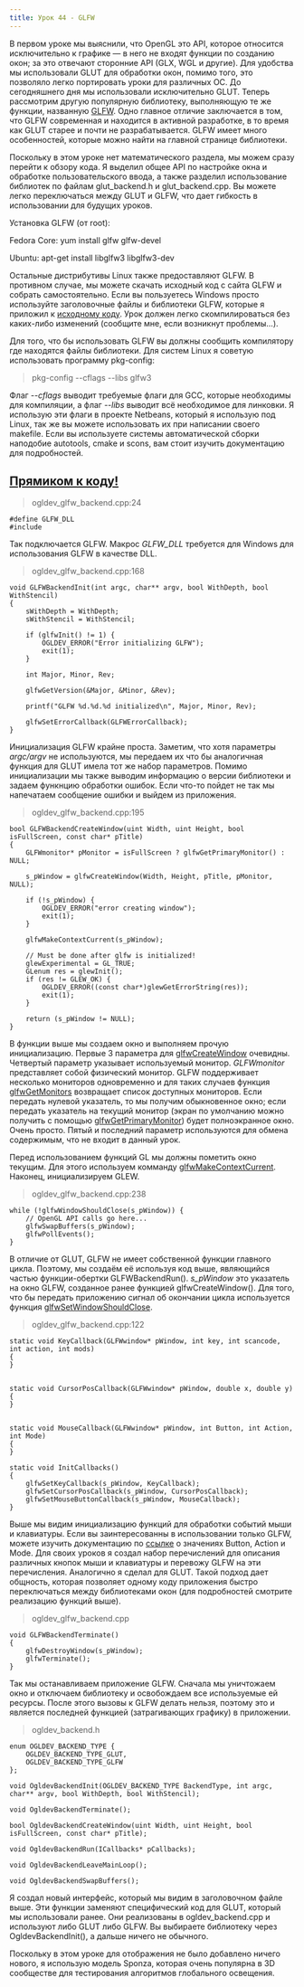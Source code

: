 ```yaml
---
title: Урок 44 - GLFW
---
```


В первом уроке мы выяснили, что OpenGL это API, которое относится исключительно к графике — в него не входят функции по созданию окон; за это отвечают сторонние API (GLX, WGL и другие). Для удобства мы использовали GLUT для обработки окон, помимо того, это позволяло легко портировать уроки для различных ОС. До сегодняшнего дня мы использовали исключительно GLUT. Теперь рассмотрим другую популярную библиотеку, выполняющую те же функции, названную [GLFW](www.glfw.org). Одно главное отличие заключается в том, что GLFW современная и находится в активной разработке, в то время как GLUT старее и почти не разрабатывается. GLFW имеет много особенностей, которые можно найти на главной странице библиотеки.

Поскольку в этом уроке нет математического раздела, мы можем сразу перейти к обзору кода. Я выделил общее API по настройке окна и обработке пользовательского ввода, а также разделил использование библиотек по файлам glut_backend.h и glut_backend.cpp. Вы можете легко переключаться между GLUT и GLFW, что дает гибкость в использовании для будущих уроков.

Установка GLFW (от root):

Fedora Core: yum install glfw glfw-devel

Ubuntu: apt-get install libglfw3 libglfw3-dev

Остальные дистрибутивы Linux также предоставляют GLFW. В противном случае, мы можете скачать исходный код с сайта GLFW и собрать самостоятельно.
Если вы пользуетесь Windows просто используйте заголовочные файлы и библиотеки GLFW, которые я приложил к [исходному коду](http://ogldev.atspace.co.uk/ogldev-source.zip). Урок должен легко скомпилироваться без каких-либо изменений (сообщите мне, если возникнут проблемы...).

Для того, что бы использовать GLFW вы должны сообщить компилятору где находятся файлы библиотеки. Для систем Linux я советую использовать программу pkg-config:

> pkg-config --cflags --libs glfw3

Флаг *--cflags* выводит требуемые флаги для GCC, которые необходимы для компиляции, а флаг *--libs* выводит всё необходимое для линковки. Я использую эти флаги в проекте Netbeans, который я использую под Linux, так же вы можете использовать их при написании своего makefile. Если вы используете системы автоматической сборки наподобие autotools, cmake и scons, вам стоит изучить документацию для подробностей.

## [Прямиком к коду!](https://github.com/triplepointfive/ogldev/tree/master/tutorial44)

> ogldev_glfw_backend.cpp:24

    #define GLFW_DLL
    #include

Так подключается GLFW. Макрос *GLFW_DLL* требуется для Windows для использования GLFW в качестве DLL.

> ogldev_glfw_backend.cpp:168

    void GLFWBackendInit(int argc, char** argv, bool WithDepth, bool WithStencil)
    {
        sWithDepth = WithDepth;
        sWithStencil = WithStencil;

        if (glfwInit() != 1) {
            OGLDEV_ERROR("Error initializing GLFW");
            exit(1);
        }

        int Major, Minor, Rev;

        glfwGetVersion(&Major, &Minor, &Rev);

        printf("GLFW %d.%d.%d initialized\n", Major, Minor, Rev);

        glfwSetErrorCallback(GLFWErrorCallback);
    }

Инициализация GLFW крайне проста. Заметим, что хотя параметры *argc/argv* не используются, мы передаем их что бы аналогичная функция для GLUT имела тот же набор параметров. Помимо инициализации мы также выводим информацию о версии библиотеки и задаем функнцию обработки ошибок. Если что-то пойдет не так мы напечатаем сообщение ошибки и выйдем из приложения.

> ogldev_glfw_backend.cpp:195

    bool GLFWBackendCreateWindow(uint Width, uint Height, bool isFullScreen, const char* pTitle)
    {
        GLFWmonitor* pMonitor = isFullScreen ? glfwGetPrimaryMonitor() : NULL;

        s_pWindow = glfwCreateWindow(Width, Height, pTitle, pMonitor, NULL);

        if (!s_pWindow) {
            OGLDEV_ERROR("error creating window");
            exit(1);
        }

        glfwMakeContextCurrent(s_pWindow);

        // Must be done after glfw is initialized!
        glewExperimental = GL_TRUE;
        GLenum res = glewInit();
        if (res != GLEW_OK) {
            OGLDEV_ERROR((const char*)glewGetErrorString(res));
            exit(1);
        }

        return (s_pWindow != NULL);
    }

В функции выше мы создаем окно и выполняем прочую инициализацию. Первые 3 параметра для  [glfwCreateWindow](http://www.glfw.org/docs/latest/group__window.html#ga5c336fddf2cbb5b92f65f10fb6043344) очевидны. Четвертый параметр указывает используемый монитор. *GLFWmonitor* представляет собой физический монитор. GLFW поддерживает несколько мониторов одновременно и для таких случаев функция [glfwGetMonitors](http://www.glfw.org/docs/latest/group__monitor.html#ga3fba51c8bd36491d4712aa5bd074a537) возвращает список доступных мониторов. Если передать нулевой указатель, то мы получим обыкновенное окно; если передать указатель на текущий монитор (экран по умолчанию можно получить с помощью [glfwGetPrimaryMonitor](http://www.glfw.org/docs/latest/group__monitor.html#ga721867d84c6d18d6790d64d2847ca0b1)) будет полноэкранное окно. Очень просто. Пятый и последний параметр используются для обмена содержимым, что не входит в данный урок.

Перед использованием функций GL мы должны пометить окно текущим. Для этого используем комманду  [glfwMakeContextCurrent](http://www.glfw.org/docs/latest/group__context.html#ga1c04dc242268f827290fe40aa1c91157). Наконец, инициализируем GLEW.

> ogldev_glfw_backend.cpp:238

    while (!glfwWindowShouldClose(s_pWindow)) {
        // OpenGL API calls go here...
        glfwSwapBuffers(s_pWindow);
        glfwPollEvents();
    }

В отличие от GLUT, GLFW не имеет собственной функции главного цикла. Поэтому, мы создаём её используя код выше, являющийся частью функции-обертки GLFWBackendRun(). *s_pWindow* это указатель на окно GLFW, созданное ранее функцией glfwCreateWindow(). Для того, что бы передать приложению сигнал об окончании цикла используется функция [glfwSetWindowShouldClose](http://www.glfw.org/docs/latest/group__window.html#ga24e02fbfefbb81fc45320989f8140ab5).

> ogldev_glfw_backend.cpp:122

    static void KeyCallback(GLFWwindow* pWindow, int key, int scancode, int action, int mods)
    {
    }


    static void CursorPosCallback(GLFWwindow* pWindow, double x, double y)
    {
    }


    static void MouseCallback(GLFWwindow* pWindow, int Button, int Action, int Mode)
    {
    }

    static void InitCallbacks()
    {
        glfwSetKeyCallback(s_pWindow, KeyCallback);
        glfwSetCursorPosCallback(s_pWindow, CursorPosCallback);
        glfwSetMouseButtonCallback(s_pWindow, MouseCallback);
    }

Выше мы видим инициализацию функций для обработки событий мыши и клавиатуры. Если вы заинтересованны в использовании только GLFW, можете изучить документацию по [ссылке](http://www.glfw.org/docs/latest/group__input.html) о значениях Button, Action и Mode. Для своих уроков я создал набор перечислений для описания различных кнопок мыши и клавиатуры и перевожу GLFW на эти перечисления. Аналогично я сделал для GLUT. Такой подход дает общность, которая позволяет одному коду приложения быстро переключаться между библиотеками окон (для подробностей смотрите реализацию функций выше).

> ogldev_glfw_backend.cpp

    void GLFWBackendTerminate()
    {
        glfwDestroyWindow(s_pWindow);
        glfwTerminate();
    }

Так мы останавливаем приложение GLFW. Сначала мы уничтожаем окно и отключаем библиотеку и освобождаем все используемые ей ресурсы. После этого вызовы к GLFW делать нельзя, поэтому это и является последней функцией (затрагивающих графику) в приложении.

> ogldev_backend.h

    enum OGLDEV_BACKEND_TYPE {
        OGLDEV_BACKEND_TYPE_GLUT,
        OGLDEV_BACKEND_TYPE_GLFW
    };

    void OgldevBackendInit(OGLDEV_BACKEND_TYPE BackendType, int argc, char** argv, bool WithDepth, bool WithStencil);

    void OgldevBackendTerminate();

    bool OgldevBackendCreateWindow(uint Width, uint Height, bool isFullScreen, const char* pTitle);

    void OgldevBackendRun(ICallbacks* pCallbacks);

    void OgldevBackendLeaveMainLoop();

    void OgldevBackendSwapBuffers();

Я создал новый интерфейс, который мы видим в заголовочном файле выше. Эти функции заменяют специфический код для GLUT, который мы использовали ранее. Они реализованы в ogldev_backend.cpp и используют либо GLUT либо GLFW. Вы выбираете библиотеку через OgldevBackendInit(), а дальше ничего не обычного.

Поскольку в этом уроке для отображения не было добавлено ничего нового, я использую модель Sponza, которая очень популярна в 3D сообществе для тестирования алгоритмов глобального освещения.
